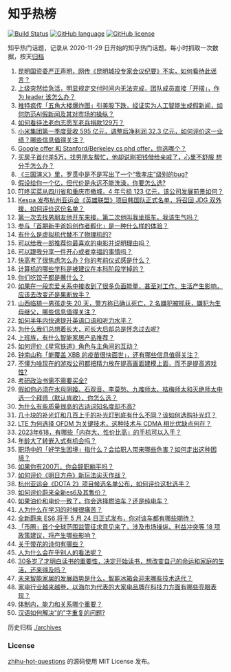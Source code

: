 # 知乎热榜
[![Build Status](https://github.com/ToWeLong/zhihu-hot-questions/workflows/CI/badge.svg)](https://github.com/ToWeLong/zhihu-hot-questions/actions)
[![GitHub language](https://img.shields.io/badge/language-golang-orange.svg)](https://golang.org/)
[![GitHub license](https://img.shields.io/github/license/ToWeLong/zhihu-hot-questions)](https://github.com/ToWeLong/zhihu-hot-questions/blob/main/LICENSE)

知乎热门话题，记录从 2020-11-29 日开始的知乎热门话题。每小时抓取一次数据，按天[归档](./archives)

<!-- BEGIN -->

1. [昆明国资委严正声明，网传《昆明城投专家会议纪要》不实，如何看待此谣言？](https://www.zhihu.com/question/602731493)
1. [上级突然给急活，明显规定交付时间内无法完成，团队成员直接「开摆」，作为 leader 该怎么办？](https://www.zhihu.com/question/600582451)
1. [推特疯传「五角大楼爆炸图」引美股下跌，经证实为人工智能生成假新闻，如何防范AI假新闻及其对市场的操纵？](https://www.zhihu.com/question/602743877)
1. [如何看待法老向志愿军老兵捐款129万？](https://www.zhihu.com/question/602746936)
1. [小米集团第一季度营收 595 亿元，调整后净利润 32.3 亿元，如何评价这一业绩？哪些信息值得关注？](https://www.zhihu.com/question/602792295)
1. [Google offer 和 Stanford/Berkeley cs phd offer，你选哪个？](https://www.zhihu.com/question/54018870)
1. [买房子首付差5万，找男朋友帮忙，他却说刚把钱借给亲戚了，心里不舒服 想分手怎么办？](https://www.zhihu.com/question/597857302)
1. [《三国演义》里，罗贯中是不是写出了一个“我孝庄”级别的bug?](https://www.zhihu.com/question/602240030)
1. [假设给你一个亿，但代价是永远不能洗澡，你要怎么选?](https://www.zhihu.com/question/601957073)
1. [叮咚买菜从四川省和重庆市撤城，4 年亏损 123 亿元，该公司发展前景如何？](https://www.zhihu.com/question/602556355)
1. [Kespa 发布杭州亚运会《英雄联盟》项目韩国队正式名单，将召回 JDG 双外援，如何评价这份名单？](https://www.zhihu.com/question/602794807)
1. [第一次去找男朋友他开车来接，第二次他叫我坐班车，我该生气吗？](https://www.zhihu.com/question/597592040)
1. [参与「首期新手爸妈创作者孵化」是一种什么样的体验？](https://www.zhihu.com/question/601704344)
1. [有什么是虚拟机代替不了物理机的?](https://www.zhihu.com/question/597191752)
1. [可以给我一部推荐你最喜欢的电影并说明理由吗？](https://www.zhihu.com/question/602087352)
1. [可以跟我分享一件开心或者幸福的事情吗？](https://www.zhihu.com/question/602863136)
1. [快高考了很焦虑怎么办？你的考前仪式感是什么？](https://www.zhihu.com/question/602560570)
1. [计算机的哪些学科是被建议在本科阶段学掉的？](https://www.zhihu.com/question/595969891)
1. [你们吃饺子都是蘸什么？](https://www.zhihu.com/question/602737790)
1. [如果在一段恋爱关系中接收到了很多负面能量，甚至对工作、生活产生影响，应该去改变还是果断放手？](https://www.zhihu.com/question/599386132)
1. [山西临猗一男孩走失 20 天，警方称已确认死亡，2 名嫌犯被抓获，嫌犯为生母继父，哪些信息值得关注？](https://www.zhihu.com/question/602707279)
1. [如何半年内快速提升英语口语和听力水平？](https://www.zhihu.com/question/423789316)
1. [为什么我们总想着长大，可长大后却总是怀念过去呢?](https://www.zhihu.com/question/602554408)
1. [上班族，有什么智能家居产品推荐？](https://www.zhihu.com/question/585678934)
1. [如何评价《星穹铁道》角色与主角间的互动？](https://www.zhihu.com/question/598704639)
1. [钟南山称「能覆盖 XBB 的疫苗很快面世」，还有哪些信息值得关注？](https://www.zhihu.com/question/602358844)
1. [不懂为啥现在的游戏公司都把精力放在提高画面建模上面，而不是提高游戏性?](https://www.zhihu.com/question/585892816)
1. [考研政治书需不需要买全?](https://www.zhihu.com/question/596386472)
1. [假如你必须在水母阴姬、石观音、李莫愁、九难师太、枯梅师太和灭绝师太中选一个拜师（默认肯收），你怎么选？](https://www.zhihu.com/question/557281607)
1. [为什么有些质量很高的古诗词知名度却不高?](https://www.zhihu.com/question/602088869)
1. [几十块的补光灯和几百上千的补光灯到底有什么不同？该如何选购补光灯？](https://www.zhihu.com/question/597685672)
1. [LTE 为何选择 OFDM 为关键技术，这种技术与 CDMA 相比优缺点何在？](https://www.zhihu.com/question/22573405)
1. [2023年618，有哪些「内存大、性价比高」的手机可以入手？](https://www.zhihu.com/question/602748458)
1. [年龄大了转嵌入式有机会吗？](https://www.zhihu.com/question/602535639)
1. [职场中的「好学生困境」指什么？会给职人带来哪些危害？如何走出这种困境？](https://www.zhihu.com/question/602703141)
1. [如果你有200万，你会辞职躺平吗？](https://www.zhihu.com/question/601684334)
1. [如何评价《明日方舟》新玩法尖灭作战？](https://www.zhihu.com/question/602444453)
1. [杭州亚运会《DOTA 2》项目候选名单公布，如何评价这批选手？](https://www.zhihu.com/question/602726958)
1. [如何评价蔚来全新es6及其售价？](https://www.zhihu.com/question/602859758)
1. [如果油价和电价一致了，你会选择燃油车？还是纯电车？](https://www.zhihu.com/question/600664423)
1. [人为什么在学习的时候很痛苦？](https://www.zhihu.com/question/447164755)
1. [全新蔚来 ES6 将于 5 月 24 日正式发布，你对该车都有哪些期待？](https://www.zhihu.com/question/601279677)
1. [「币圈」首个全球范围监管征求意见来了，涉及市场操纵、利益冲突等 18 项政策建议，将产生哪些影响？](https://www.zhihu.com/question/602728211)
1. [关于带花的诗句有哪些？](https://www.zhihu.com/question/602506661)
1. [人为什么会在乎别人的看法呢？](https://www.zhihu.com/question/599911419)
1. [30多岁了才明白读书的重要性，决定开始读书，想改变自己的命运和家庭的生活，还来得及吗？](https://www.zhihu.com/question/602300738)
1. [未来智能家居的发展趋势是什么，智能冰箱会迎来哪些技术迭代？](https://www.zhihu.com/question/601165212)
1. [家电行业越来越卷，以海尔为代表的大家电品牌在科技力方面有哪些亮眼表现？](https://www.zhihu.com/question/602719626)
1. [体制内，能力和关系哪个重要？](https://www.zhihu.com/question/600782623)
1. [汉语如何解决"的"字重复的问题?](https://www.zhihu.com/question/592716552)

<!-- END -->

历史归档 [./archives](./archives)


### License
[zhihu-hot-questions](https://github.com/towelong/zhihu-hot-questions) 的源码使用 MIT License 发布。